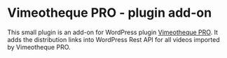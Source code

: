 # Vimeotheque PRO - plugin add-on

This small plugin is an add-on for WordPress plugin [Vimeotheque PRO](https://vimeotheque.com). 
It adds the distribution links into WordPress Rest API for all videos imported by Vimeotheque PRO.
